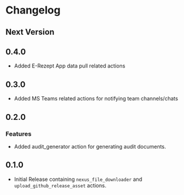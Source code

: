 # Changelog

## Next Version

## 0.4.0

  - Added E-Rezept App data pull related actions

## 0.3.0

  - Added MS Teams related actions for notifying team channels/chats

## 0.2.0

### Features

  - Added audit_generator action for generating audit documents.

## 0.1.0

  - Initial Release containing `nexus_file_downloader` and `upload_github_release_asset` actions.
